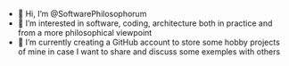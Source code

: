 - 👋 Hi, I’m @SoftwarePhilosophorum
- 👀 I’m interested in software, coding, architecture both in practice and from a more philosophical viewpoint
- 🌱 I’m currently creating a GitHub account to store some hobby projects of mine in case I want to share and discuss some exemples with others 

<!---
SoftwarePhilosophorum/SoftwarePhilosophorum is a ✨ special ✨ repository because its `README.md` (this file) appears on your GitHub profile.
You can click the Preview link to take a look at your changes.
--->

